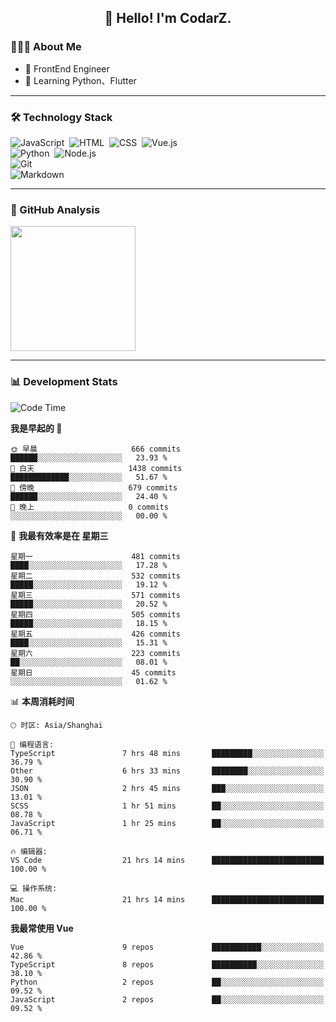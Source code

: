 <h2 align="center">👋 Hello! I'm CodarZ.</h2>

### 👨🏻‍💻 About Me

- 🤔 FrontEnd Engineer
- 🌱 Learning Python、Flutter

-------

### 🛠 Technology Stack

![JavaScript](https://img.shields.io/badge/-JavaScript-000?style=flat&logo=javascript)&nbsp;
![HTML](https://img.shields.io/badge/-HTML-000?style=flat&logo=HTML5)&nbsp;
![CSS](https://img.shields.io/badge/-CSS-000?style=flat&logo=CSS3&logoColor=1572B6)&nbsp;
![Vue.js](https://img.shields.io/badge/-Vue-000?style=flat&logo=adobe-photoshop)\
![Python](https://img.shields.io/badge/-Python-000?style=flat&logo=python)&nbsp;
![Node.js](https://img.shields.io/badge/-Node.js-000?style=flat&logo=node.js)&nbsp;\
![Git](https://img.shields.io/badge/-Git-000?style=flat&logo=git)\
![Markdown](https://img.shields.io/badge/-Markdown-000?style=flat&logo=markdown)&nbsp;

-------

### 🔭 GitHub Analysis

<!-- 
参考：https://github.com/anuraghazra/github-readme-stats 
-->
<p align="left">
  <a href="https://github.com/CodarZ">
    <img height="200em" src="https://github-readme-stats-eight-theta.vercel.app/api?username=CodarZ&show_icons=true&theme=vue-dark&include_all_commits=true&count_private=true&hide=contribs,issues" />
  </a>
</p>

-------

### 📊 Development Stats

<!--START_SECTION:waka-->
![Code Time](http://img.shields.io/badge/Code%20Time-761%20hrs%206%20mins-blue)

**我是早起的 🐤** 

```text
🌞 早晨                     666 commits         ██████░░░░░░░░░░░░░░░░░░░   23.93 % 
🌆 白天                     1438 commits        █████████████░░░░░░░░░░░░   51.67 % 
🌃 傍晚                     679 commits         ██████░░░░░░░░░░░░░░░░░░░   24.40 % 
🌙 晚上                     0 commits           ░░░░░░░░░░░░░░░░░░░░░░░░░   00.00 % 
```
📅 **我最有效率是在 星期三** 

```text
星期一                      481 commits         ████░░░░░░░░░░░░░░░░░░░░░   17.28 % 
星期二                      532 commits         █████░░░░░░░░░░░░░░░░░░░░   19.12 % 
星期三                      571 commits         █████░░░░░░░░░░░░░░░░░░░░   20.52 % 
星期四                      505 commits         █████░░░░░░░░░░░░░░░░░░░░   18.15 % 
星期五                      426 commits         ████░░░░░░░░░░░░░░░░░░░░░   15.31 % 
星期六                      223 commits         ██░░░░░░░░░░░░░░░░░░░░░░░   08.01 % 
星期日                      45 commits          ░░░░░░░░░░░░░░░░░░░░░░░░░   01.62 % 
```


📊 **本周消耗时间** 

```text
🕑︎ 时区: Asia/Shanghai

💬 编程语言: 
TypeScript               7 hrs 48 mins       █████████░░░░░░░░░░░░░░░░   36.79 % 
Other                    6 hrs 33 mins       ████████░░░░░░░░░░░░░░░░░   30.90 % 
JSON                     2 hrs 45 mins       ███░░░░░░░░░░░░░░░░░░░░░░   13.01 % 
SCSS                     1 hr 51 mins        ██░░░░░░░░░░░░░░░░░░░░░░░   08.78 % 
JavaScript               1 hr 25 mins        ██░░░░░░░░░░░░░░░░░░░░░░░   06.71 % 

🔥 编辑器: 
VS Code                  21 hrs 14 mins      █████████████████████████   100.00 % 

💻 操作系统: 
Mac                      21 hrs 14 mins      █████████████████████████   100.00 % 
```

**我最常使用 Vue** 

```text
Vue                      9 repos             ███████████░░░░░░░░░░░░░░   42.86 % 
TypeScript               8 repos             ██████████░░░░░░░░░░░░░░░   38.10 % 
Python                   2 repos             ██░░░░░░░░░░░░░░░░░░░░░░░   09.52 % 
JavaScript               2 repos             ██░░░░░░░░░░░░░░░░░░░░░░░   09.52 % 
```




<!--END_SECTION:waka-->

